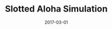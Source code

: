 ---
layout: project
type: project
image: images/network2.jpg
title: Slotted Aloha Simulation
projecturl: https://github.com/kejriwalrahul/Slotted-Aloha-Simulator
# All dates must be YYYY-MM-DD format!
date: 2017-03-01
labels:
  - Java
  - Networks
summary: 
  Simulates the Slotted Aloha protocol used in MAC layer of OSI model
---